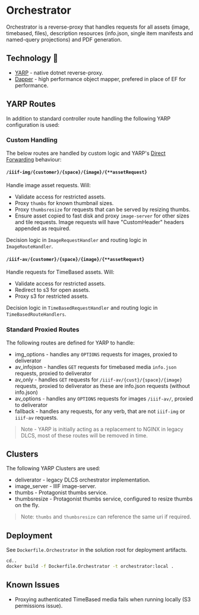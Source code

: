 ﻿# Orchestrator

Orchestrator is a reverse-proxy that handles requests for all assets (image, timebased, files), description resources (info.json, single item manifests and named-query projections) and PDF generation.

## Technology :robot:

* [YARP](https://microsoft.github.io/reverse-proxy/) - native dotnet reverse-proxy.
* [Dapper](https://github.com/DapperLib/Dapper) - high performance object mapper, prefered in place of EF for performance.

## YARP Routes

In addition to standard controller route handling the following YARP configuration is used:

### Custom Handling

The below routes are handled by custom logic and YARP's [Direct Forwarding](https://microsoft.github.io/reverse-proxy/articles/direct-forwarding.html) behaviour:

#### `/iiif-img/{customer}/{space}/{image}/{**assetRequest}`

Handle image asset requests. Will:

* Validate access for restricted assets.
* Proxy `thumbs` for known thumbnail sizes.
* Proxy `thumbsresize` for requests that can be served by resizing thumbs.
* Ensure asset copied to fast disk and proxy `image-server` for other sizes and tile requests. Image requests will have "CustomHeader" headers appended as required.

Decision logic in `ImageRequestHandler` and routing logic in `ImageRouteHandler`. 

#### `/iiif-av/{customer}/{space}/{image}/{**assetRequest}`

Handle requests for TimeBased assets. Will:

* Validate access for restricted assets.
* Redirect to s3 for open assets.
* Proxy s3 for restricted assets.

Decision logic in `TimeBasedRequestHandler` and routing logic in `TimeBasedRouteHandlers`. 

### Standard Proxied Routes

The following routes are defined for YARP to handle:

* img_options - handles any `OPTIONS` requests for images, proxied to deliverator
* av_infojson - handles `GET` requests for timebased media `info.json` requests, proxied to deliverator
* av_only - handles `GET` requests for `/iiif-av/{cust}/{space}/{image}` requests, proxied to deliverator as these are info.json requests (without info.json)
* av_options - handles any `OPTIONS` requests for images `/iiif-av/`, proxied to deliverator
* fallback - handles any requests, for any verb, that are not `iiif-img` or `iiif-av` requests.

> Note - YARP is initially acting as a replacement to NGINX in legacy DLCS, most of these routes will be removed in time.

## Clusters

The following YARP Clusters are used:

* deliverator - legacy DLCS orchestrator implementation.
* image_server - IIIF image-server.
* thumbs - Protagonist thumbs service.
* thumbsresize - Protagonist thumbs service, configured to resize thumbs on the fly.

> Note: `thumbs` and `thumbsresize` can reference the same uri if required.

## Deployment

See `Dockerfile.Orchestrator` in the solution root for deployment artifacts.

```bash
cd..
docker build -f Dockerfile.Orchestrator -t orchestrator:local .
```

## Known Issues

* Proxying authenticated TimeBased media fails when running locally (S3 permissions issue).